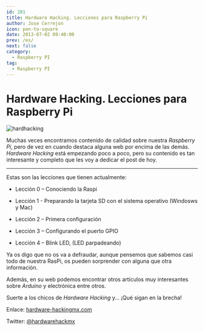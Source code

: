 ```yaml
---
id: 201
title: Hardware Hacking. Lecciones para Raspberry Pi
author: Jose Cerrejon
icon: pen-to-square
date: 2013-07-02 09:40:00
prev: /es/
next: false
category:
  - Raspberry PI
tag:
  - Raspberry PI
---
```


# Hardware Hacking. Lecciones para Raspberry Pi

![hardhacking](/images/2013/07/hardhacking.jpg)

Muchas veces encontramos contenido de calidad sobre nuestra *Raspberry Pi*, pero de vez en cuando destaca alguna web por encima de las demás. *Hardware Hacking* está empezando poco a poco, pero su contenido es tan interesante y completo que les voy a dedicar el post de hoy.

- - -
Estas son las lecciones que tienen actualmente:

* Lección 0 – Conociendo la Raspi

* Lección 1 - Preparando la tarjeta SD con el sistema operativo (Windosws y Mac)

* Lección 2 – Primera configuración

* Lección 3 – Configurando el puerto GPIO

* Lección 4 – Blink LED, (LED parpadeando)

Ya os digo que no os va a defraudar, aunque pensemos que sabemos casi todo de nuestra RasPi, os pueden sorprender con alguna que otra información.

Además, en su web podemos encontrar otros artículos muy interesantes sobre *Arduino* y electrónica entre otros.

Suerte a los chicos de *Hardware Hacking* y... ¡Qué sigan en la brecha!

Enlace: [hardware-hackingmx.com](http://hardware-hackingmx.com/raspberry-pi/)

Twitter: [@hardwarehackmx](https://twitter.com/hardwarehackmx)